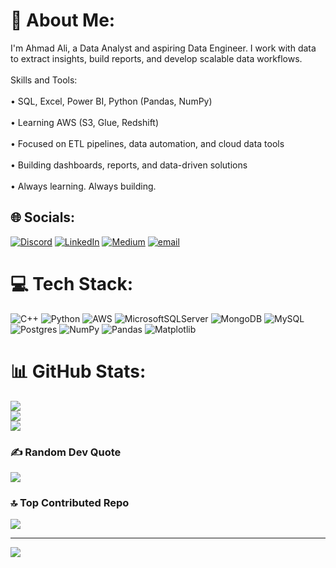 # 💫 About Me:
I'm Ahmad Ali, a Data Analyst and aspiring Data Engineer. I work with data to extract insights, build reports, and develop scalable data workflows.<br><br>Skills and Tools:<br><br>• SQL, Excel, Power BI, Python (Pandas, NumPy)<br><br>• Learning AWS (S3, Glue, Redshift)<br><br>• Focused on ETL pipelines, data automation, and cloud data tools<br><br>• Building dashboards, reports, and data-driven solutions<br><br>• Always learning. Always building.


## 🌐 Socials:
[![Discord](https://img.shields.io/badge/Discord-%237289DA.svg?logo=discord&logoColor=white)](https://discord.gg/ehmxdali) [![LinkedIn](https://img.shields.io/badge/LinkedIn-%230077B5.svg?logo=linkedin&logoColor=white)](https://www.linkedin.com/in/ehmxdali/) [![Medium](https://img.shields.io/badge/Medium-12100E?logo=medium&logoColor=white)](https://medium.com/@https://medium.com/@ehmadanalyst) [![email](https://img.shields.io/badge/Email-D14836?logo=gmail&logoColor=white)](mailto:ehmadanalyst@gmail.com) 

# 💻 Tech Stack:
![C++](https://img.shields.io/badge/c++-%2300599C.svg?style=for-the-badge&logo=c%2B%2B&logoColor=white) ![Python](https://img.shields.io/badge/python-3670A0?style=for-the-badge&logo=python&logoColor=ffdd54) ![AWS](https://img.shields.io/badge/AWS-%23FF9900.svg?style=for-the-badge&logo=amazon-aws&logoColor=white) ![MicrosoftSQLServer](https://img.shields.io/badge/Microsoft%20SQL%20Server-CC2927?style=for-the-badge&logo=microsoft%20sql%20server&logoColor=white) ![MongoDB](https://img.shields.io/badge/MongoDB-%234ea94b.svg?style=for-the-badge&logo=mongodb&logoColor=white) ![MySQL](https://img.shields.io/badge/mysql-4479A1.svg?style=for-the-badge&logo=mysql&logoColor=white) ![Postgres](https://img.shields.io/badge/postgres-%23316192.svg?style=for-the-badge&logo=postgresql&logoColor=white) ![NumPy](https://img.shields.io/badge/numpy-%23013243.svg?style=for-the-badge&logo=numpy&logoColor=white) ![Pandas](https://img.shields.io/badge/pandas-%23150458.svg?style=for-the-badge&logo=pandas&logoColor=white) ![Matplotlib](https://img.shields.io/badge/Matplotlib-%23ffffff.svg?style=for-the-badge&logo=Matplotlib&logoColor=black)
# 📊 GitHub Stats:
![](https://github-readme-stats.vercel.app/api?username=ehmadalee&theme=dark&hide_border=false&include_all_commits=false&count_private=false)<br/>
![](https://nirzak-streak-stats.vercel.app/?user=ehmadalee&theme=dark&hide_border=false)<br/>
![](https://github-readme-stats.vercel.app/api/top-langs/?username=ehmadalee&theme=dark&hide_border=false&include_all_commits=false&count_private=false&layout=compact)

### ✍️ Random Dev Quote
![](https://quotes-github-readme.vercel.app/api?type=horizontal&theme=light)

### 🔝 Top Contributed Repo
![](https://github-contributor-stats.vercel.app/api?username=ehmadalee&limit=5&theme=dark&combine_all_yearly_contributions=true)

---
[![](https://visitcount.itsvg.in/api?id=ehmadalee&icon=0&color=0)](https://visitcount.itsvg.in)

<!-- Proudly created with GPRM ( https://gprm.itsvg.in ) -->
